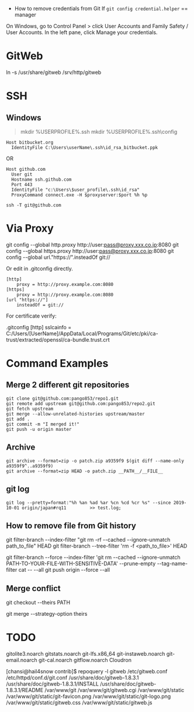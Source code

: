 
- How to remove credentials from Git
If `git config credential.helper` == manager

On Windows, go to Control Panel > click User Accounts and Family Safety / User Accounts.
In the left pane, click Manage your credentials.

# GitWeb
ln -s /usr/share/gitweb /srv/http/gitweb

# SSH

## Windows

> mkdir %USERPROFILE%\.ssh
> mkdir %USERPROFILE%\.ssh\config

```
Host bitbucket.org
  IdentityFile C:\Users\userName\.ssh\id_rsa_bitbucket.ppk
```

OR

```Git Bash
Host github.com
  User git
  Hostname ssh.github.com
  Port 443
  IdentityFile "c:\Users\$user_profile\.ssh\id_rsa"
  ProxyCommand connect.exe -H $proxyserver:$port %h %p

ssh -T git@github.com
```



# Via Proxy

git config --global http.proxy http://user:pass@proxy.xxx.co.jp:8080
git config --global https.proxy http://user:pass@proxy.xxx.co.jp:8080
git config --global url."https://".insteadOf git://

Or edit in .gitconfig directly.

	[http]
		proxy = http://proxy.example.com:8080
	[https]
		proxy = http://proxy.example.com:8080
	[url "https://"]
		insteadOf = git://

For certificate verify:

.gitconfig
	[http]
		sslcainfo = C:/Users/[UserName]/AppData/Local/Programs/Git/etc/pki/ca-trust/extracted/openssl/ca-bundle.trust.crt

# Command Examples

## Merge 2 different git repositories
```
git clone git@github.com:pango853/repo1.git
git remote add upstream git@github.com:pango853/repo2.git
git fetch upstream
git merge --allow-unrelated-histories upstream/master
git add .
git commit -m "I merged it!"
git push -u origin master
```

## Archive
```
git archive --format=zip -o patch.zip a9359f9 $(git diff --name-only a9359f9^..a9359f9)
git archive --format=zip HEAD -o patch.zip __PATH__/__FILE__
```

## git log
```
git log --pretty=format:"%h	%an	%ad	%ar	%cn	%cd	%cr	%s" --since 2019-10-01 origin/japan#rq11         >> test.log;
```

## How to remove file from Git history

git filter-branch --index-filter "git rm -rf --cached --ignore-unmatch path_to_file" HEAD
git filter-branch --tree-filter 'rm -f <path_to_file>' HEAD

git filter-branch --force --index-filter 'git rm --cached --ignore-unmatch PATH-TO-YOUR-FILE-WITH-SENSITIVE-DATA' --prune-empty --tag-name-filter cat -- --all
git push origin --force --all

## Merge conflict

git checkout --theirs PATH

git merge --strategy-option theirs


# TODO

gitolite3.noarch
gitstats.noarch
git-lfs.x86_64
git-instaweb.noarch
git-email.noarch
git-cal.noarch
gitflow.noarch
Cloudron


[chansi@hail4snow contrib]$ repoquery -l gitweb
/etc/gitweb.conf
/etc/httpd/conf.d/git.conf
/usr/share/doc/gitweb-1.8.3.1
/usr/share/doc/gitweb-1.8.3.1/INSTALL
/usr/share/doc/gitweb-1.8.3.1/README
/var/www/git
/var/www/git/gitweb.cgi
/var/www/git/static
/var/www/git/static/git-favicon.png
/var/www/git/static/git-logo.png
/var/www/git/static/gitweb.css
/var/www/git/static/gitweb.js


